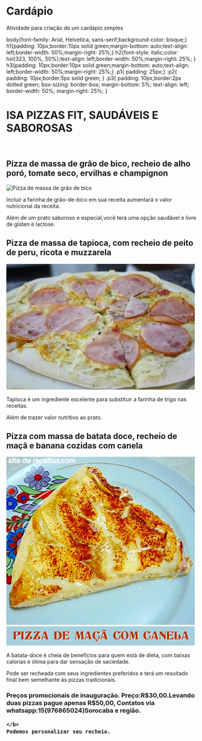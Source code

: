 # Cardápio
Atividade para criação de um cardápio simples
<!DOCTYPE html>
<html lang="pt-br">


<head>
    <meta charset="UTF-8">
    <meta name="viewport" content="width=device-width, initial-scale=1.0">
    <meta name="author" content="isabel Cristina"
    
<style>

body{font-family: Arial, Helvetica, sans-serif;background-color: bisque;}


h1{padding: 10px;border:10px solid green;margin-bottom: auto;text-align: left;border-width: 50%;margin-right: 25%;}
h2{font-style: italic;color: hsl(323, 100%, 50%);text-align: left;border-width: 50%;margin-right: 25%; }
h3{padding: 10px;border:10px solid green;margin-bottom: auto;text-align: left;border-width: 50%;margin-right: 25%;}
.p1{ padding: 25px;}
.p2{ padding: 10px;border:5px solid green; }
.p3{ padding: 10px;border:2px dotted green;
box-sizing: border-box;
margin-bottom: 5%;
text-align: left;
border-width: 50%;
margin-right: 25%;
}

</style>

</head>

<h1>ISA PIZZAS FIT, SAUDÁVEIS E SABOROSAS</h1>
<br>
<h2>Pizza de massa de grão de bico, recheio de alho poró, tomate seco, ervilhas e champignon </h2>

<img src="pizza-de-alho-poró-6.jpg" alt="Pizza de massa de grão de bico">

 <p class="p3">Incluir a farinha de grão-de-bico em sua receita aumentará o valor nutricional da receita.</p>
 <p class="p3"> Além de um prato saboroso e especial,você terá uma opção saudável e livre de glúten e lactose.</p>
    
<h2> Pizza de massa de tapioca, com recheio de peito de peru, ricota e muzzarela</h2>
<img src="pizza-de-tapioca.jpg" alt="pizza de tapioca">

<p class="p3">Tapioca é um ingrediente excelente para substituir a farinha de trigo nas receitas.</p>
<p class="p3">Além de trazer valor nutritivo ao prato.</p>

<h2> Pizza com massa de batata doce, recheio de maçã e banana cozidas com canela</h2>
<img src="pizza-maca-canela.JPG" alt="pizza massa de batata doce">
<p class="p3"> A batata-doce é cheia de benefícios para quem está de dieta, com baixas calorias e ótima para  dar 
sensação de saciedade.</p>   
<p class="p3"> Pode ser recheada com seus ingredientes preferidos e terá um resultado final bem semelhante às pizzas tradicionais.</p>

<h3> Preços promocionais de inauguração. Preço:R$30,00.Levando duas pizzas pague apenas R$50,00,
    <b>Contatos via whatsapp:15(976865024)Sorocaba e região.
    
    </b>
    Podemos personalizar seu recheio.

</h3>    

</body>

</html>
